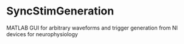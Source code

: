 # SyncStimGeneration
MATLAB GUI for arbitrary waveforms and trigger generation from NI devices for neurophysiology
